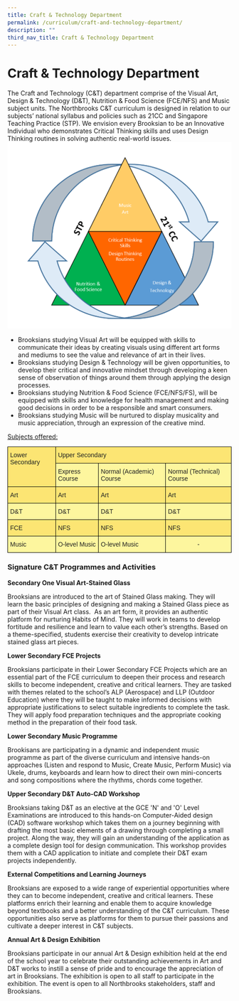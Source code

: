 ```yaml
---
title: Craft & Technology Department
permalink: /curriculum/craft-and-technology-department/
description: ""
third_nav_title: Craft & Technology Department
---
```

Craft & Technology Department
=============================

The Craft and Technology (C&T) department comprise of the Visual Art, Design & Technology (D&T), Nutrition & Food Science (FCE/NFS) and Music subject units. The Northbrooks C&T curriculum is designed in relation to our subjects’ national syllabus and policies such as 21CC and Singapore Teaching Practice (STP). We envision every Brooksian to be an Innovative Individual who demonstrates Critical Thinking skills and uses Design Thinking routines in solving authentic real-world issues.
![](/images/CandT1.png)
*   Brooksians studying Visual Art will be equipped with skills to communicate their ideas by creating visuals using different art forms and mediums to see the value and relevance of art in their lives.
*   Brooksians studying Design & Technology will be given opportunities, to develop their critical and innovative mindset through developing a keen sense of observation of things around them through applying the design processes.
*   Brooksians studying Nutrition & Food Science (FCE/NFS/FS), will be equipped with skills and knowledge for health management and making good decisions in order to be a responsible and smart consumers.
*   Brooksians studying Music will be nurtured to display musicality and music appreciation, through an expression of the creative mind.

<u>Subjects offered:</u>
<style type="text/css">
.tg  {border-collapse:collapse;border-spacing:0;}
.tg td{border-color:black;border-style:solid;border-width:1px;font-family:Arial, sans-serif;font-size:14px;
  overflow:hidden;padding:10px 5px;word-break:normal;}
.tg th{border-color:black;border-style:solid;border-width:1px;font-family:Arial, sans-serif;font-size:14px;
  font-weight:normal;overflow:hidden;padding:10px 5px;word-break:normal;}
.tg .tg-5f5j{background-color:#FCE573;color:#222;text-align:left;vertical-align:top}
.tg .tg-k5ew{background-color:#FDF69E;color:#222;text-align:left;vertical-align:top}
.tg .tg-axtm{background-color:#FDF69E;color:#222;text-align:center;vertical-align:middle}
</style>
<table class="tg">
<thead>
  <tr>
    <th class="tg-5f5j" rowspan="2">Lower Secondary</th>
    <th class="tg-5f5j" colspan="3">Upper Secondary</th>
  </tr>
  <tr>
    <th class="tg-k5ew">Express Course</th>
    <th class="tg-k5ew">Normal (Academic) Course</th>
    <th class="tg-k5ew">Normal (Technical) Course</th>
  </tr>
</thead>
<tbody>
  <tr>
    <td class="tg-5f5j">Art</td>
    <td class="tg-5f5j">Art</td>
    <td class="tg-5f5j">Art</td>
    <td class="tg-5f5j">Art</td>
  </tr>
  <tr>
    <td class="tg-k5ew">D&amp;T</td>
    <td class="tg-k5ew">D&amp;T</td>
    <td class="tg-k5ew">D&amp;T</td>
    <td class="tg-k5ew">D&amp;T</td>
  </tr>
  <tr>
    <td class="tg-5f5j">FCE</td>
    <td class="tg-5f5j">NFS</td>
    <td class="tg-5f5j">NFS</td>
    <td class="tg-5f5j">NFS</td>
  </tr>
  <tr>
    <td class="tg-k5ew">Music</td>
    <td class="tg-k5ew">O-level Music</td>
    <td class="tg-k5ew">O-level Music</td>
    <td class="tg-axtm"><span style="color:#222;background-color:#FDF69E">-</span></td>
  </tr>
</tbody>
</table>

### **Signature C&T Programmes and Activities**
**Secondary One Visual Art-Stained Glass**  

Brooksians are introduced to the art of Stained Glass making. They will learn the basic principles of designing and making a Stained Glass piece as part of their Visual Art class.  As an art form, it provides an authentic platform for nurturing Habits of Mind. They will work in teams to develop fortitude and resilience and learn to value each other’s strengths. Based on a theme-specified, students exercise their creativity to develop intricate stained glass art pieces.

**Lower Secondary FCE Projects**

Brooksians participate in their Lower Secondary FCE Projects which are an essential part of the FCE curriculum to deepen their process and research skills to become independent, creative and critical learners. They are tasked with themes related to the school’s ALP (Aerospace) and LLP (Outdoor Education) where they will be taught to make informed decisions with appropriate justifications to select suitable ingredients to complete the task. They will apply food preparation techniques and the appropriate cooking method in the preparation of their food task.

**Lower Secondary Music Programme**

Brookisans are participating in a dynamic and independent music programme as part of the diverse curriculum and intensive hands-on approaches (Listen and respond to Music, Create Music, Perform Music) via Ukele, drums, keyboards and learn how to direct their own mini-concerts and song compositions where the rhythms, chords come together.

**Upper Secondary D&T Auto-CAD Workshop**

Brooksians taking D&T as an elective at the GCE 'N' and 'O' Level Examinations are introduced to this hands-on Computer-Aided design (CAD) software workshop which takes them on a journey beginning with drafting the most basic elements of a drawing through completing a small project. Along the way, they will gain an understanding of the application as a complete design tool for design communication. This workshop provides them with a CAD application to initiate and complete their D&T exam projects independently.

**External Competitions and Learning Journeys**

Brooksians are exposed to a wide range of experiential opportunities where they can to become independent, creative and critical learners. These platforms enrich their learning and enable them to acquire knowledge beyond textbooks and a better understanding of the C&T curriculum. These opportunities also serve as platforms for them to pursue their passions and cultivate a deeper interest in C&T subjects.

**Annual Art & Design Exhibition**

Brooksians participate in our annual Art & Design exhibition held at the end of the school year to celebrate their outstanding achievements in Art and D&T works to instill a sense of pride and to encourage the appreciation of art in Brooksians. The exhibition is open to all staff to participate in the exhibition. The event is open to all Northbrooks stakeholders, staff and Brooksians.